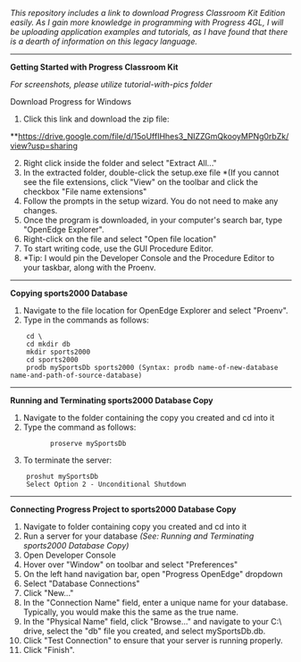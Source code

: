 
*This repository includes a link to download Progress Classroom Kit Edition easily. As I gain more knowledge in programming with Progress 4GL, I will be uploading application examples and tutorials, as I have found that there is a dearth of information on this legacy language.*

---------------------------------------------------------------------------------------------------------------------------------------
**Getting Started with Progress Classroom Kit**

*For screenshots, please utilize tutorial-with-pics folder*

Download Progress for Windows 
1.	Click this link and download the zip file: 

**https://drive.google.com/file/d/15oUffIHhes3_NIZZGmQkooyMPNg0rbZk/view?usp=sharing

2.	Right click inside the folder and select "Extract All..."
3.	In the extracted folder, double-click the setup.exe file *(If you cannot see the file extensions, click "View" on the toolbar and click the checkbox "File name extensions" 
4.	Follow the prompts in the setup wizard. You do not need to make any changes. 
5.	Once the program is downloaded, in your computer's search bar, type "OpenEdge Explorer". 
6.	Right-click on the file and select "Open file location" 
7.	To start writing code, use the GUI Procedure Editor. 
8.	*Tip: I would pin the Developer Console and the Procedure Editor to your taskbar, along with the Proenv.

-------------------------------------------------------------------------------------------------------------------------------------

**Copying sports2000 Database** 

1. Navigate to the file location for OpenEdge Explorer and select "Proenv".
2. Type in the commands as follows:
```
    cd \
    cd mkdir db
    mkdir sports2000
    cd sports2000 
    prodb mySportsDb sports2000 (Syntax: prodb name-of-new-database name-and-path-of-source-database)
   ```
-------------------------------------------------------------------------------------------------------------------------------------

**Running and Terminating sports2000 Database Copy**

1. Navigate to the folder containing the copy you created and cd into it 
2. Type the command as follows: 
```
	      proserve mySportsDb
  ```
3. To terminate the server:
```
	proshut mySportsDb
	Select Option 2 - Unconditional Shutdown
```
 
---------------------------------------------------------------------------------------------------------------------------------------

**Connecting Progress Project to sports2000 Database Copy**

1. Navigate to folder containing copy you created and cd into it 
2. Run a server for your database *(See: Running and Terminating sports2000 Database Copy)*
3. Open Developer Console 
4. Hover over "Window" on toolbar and select "Preferences" 
5. On the left hand navigation bar, open "Progress OpenEdge" dropdown
6. Select "Database Connections" 
7. Click "New..."
8. In the "Connection Name" field, enter a unique name for your database. Typically, you would make this the same as the true name.
9. In the "Physical Name" field, click "Browse..." and navigate to your C:\ drive, select the "db" file you created, and select mySportsDb.db.
10. Click "Test Connection" to ensure that your server is running properly. 
11. Click "Finish".
